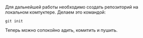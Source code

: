 Для дальнейшей работы необходимо создать репозиторий на локальном компуктере. Делаем это командой:

```bash=
git init
```
Теперь можно сопокойно адить, комитить и пушить.
